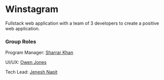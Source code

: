 # Winstagram

Fullstack web application with a team of 3 developers to create a positive web application.

### Group Roles
Program Manager: [Sharrar Khan](https://github.com/SharrarKhan)

UI/UX: [Owen Jones](https://github.com/ojones311)

Tech Lead: [Jenesh Napit](https://github.com/jenesh)
